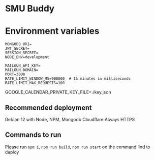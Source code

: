 # SMU Buddy
# Environment variables
```
MONGODB_URI=
JWT_SECRET=
SESSION_SECRET=
NODE_ENV=development

MAILGUN_API_KEY=
MAILGUN_DOMAIN=
PORT=3000
RATE_LIMIT_WINDOW_MS=900000  # 15 minutes in milliseconds
RATE_LIMIT_MAX_REQUESTS=100
```

GOOGLE_CALENDAR_PRIVATE_KEY_FILE=./key.json

## Recommended deployment
Debian 12 with Node, NPM, Mongodb
Cloudflare Always HTTPS

## Commands to run
Please run ```npm i```, ```npm run build```, ```npm run start``` on the command lind to deploy
